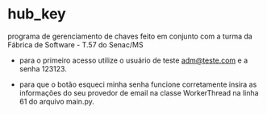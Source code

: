 # hub_key
programa de gerenciamento de chaves feito em conjunto com a turma da Fábrica de Software - T.57 do Senac/MS

- para o primeiro acesso utilize o usuário de teste adm@teste.com e a senha 123123.

- para que o botão esqueci minha senha funcione corretamente insira as informações do seu provedor de email
na classe WorkerThread na linha 61 do arquivo main.py.
